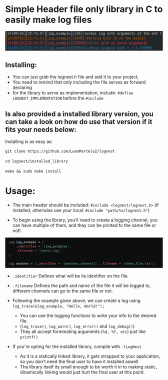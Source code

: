 # Simple Header file only library in C to easily make log files 

![image](images/example.png)

## Installing:

- You can just grab the lognest.h file and add it to your project,
- You need to remind that only including the file serves as forward declaring
- for the library to serve as implementation, include: `#define LOGNEST_IMPLEMENTATION` before the `#include`

## Is also provided a installed library version, you can take a look on how do use that version if it fits your needs below:


Installing is as easy as:

    git clone https://github.com/LeaoMartelo2/lognest

    cd lognest/installed_library

    make && sudo make install


# Usage:
- The main header should be included: 
`#include <lognest/lognest.h>` (if installed, otherwise use your local: `#include "path/to/lognest.h"`)

- To begin using the library, you'll need to create a logging channel, you can have multiple of them, and they can be printed to the same file or not!.

![image](images/usage.png)
 
  - `.identifier` Defines what will be its identifier on the file.
  - `.filename` Defines the path and name of the file it will be logged to, different channels can go to the same file or not.

	
- Following the example given above, we can create a log using
`log_trace(&log_example, "Hello, World!");`

	- You can use the logging functions to write your info to the desired file.
	- (`log_trace()`, `log_warn()`, `log_error()` and `log_debug()`)
	- They all accept formmating arguments (`%d, %f, etc`) just like `printf()`

- If you're opting for the installed library, compile with `-lLogNest`
    - As it is a statically linked library, it gets strapped to your application, so you don't need the final user to have it installed aswell.
    - The library itself its small enough to be worth it in to making static, dinamically linking would just hurt the final user at this point.

